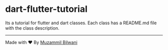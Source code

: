 # dart-flutter-tutorial

Its a tutorial for flutter and dart classes.
Each class has a README.md file with the class description.

---

Made with ❤️ By [Muzammil Bilwani](https://muzammilbilwani.com)
